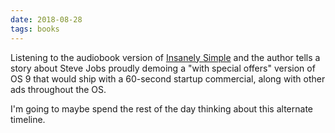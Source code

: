 ```yaml
---
date: 2018-08-28
tags: books
---
```


Listening to the audiobook version of [Insanely Simple](https://www.goodreads.com/book/show/13383957-insanely-simple) and the author tells a story about Steve Jobs proudly demoing a "with special offers" version of OS 9 that would ship with a 60-second startup commercial, along with other ads throughout the OS.

I'm going to maybe spend the rest of the day thinking about this alternate timeline.
